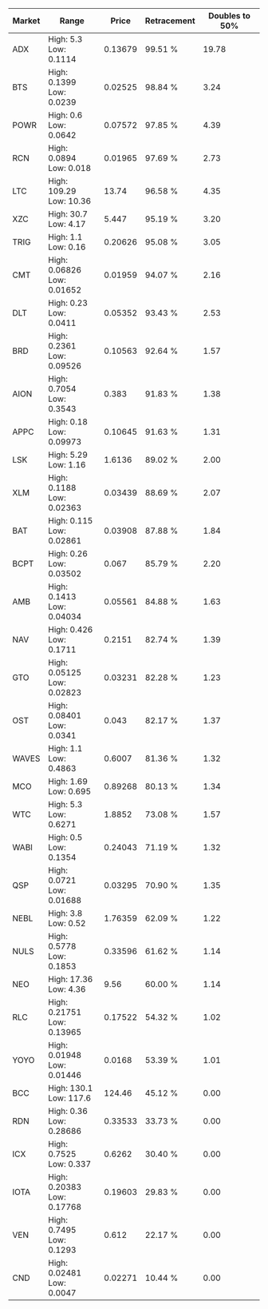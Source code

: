 | Market | Range | Price| Retracement | Doubles to 50% |
| --- | --- | --- | --- | --- |
| ADX | High: 5.3<br />Low: 0.1114 | 0.13679 | 99.51 % | 19.78 |
| BTS | High: 0.1399<br />Low: 0.0239 | 0.02525 | 98.84 % | 3.24 |
| POWR | High: 0.6<br />Low: 0.0642 | 0.07572 | 97.85 % | 4.39 |
| RCN | High: 0.0894<br />Low: 0.018 | 0.01965 | 97.69 % | 2.73 |
| LTC | High: 109.29<br />Low: 10.36 | 13.74 | 96.58 % | 4.35 |
| XZC | High: 30.7<br />Low: 4.17 | 5.447 | 95.19 % | 3.20 |
| TRIG | High: 1.1<br />Low: 0.16 | 0.20626 | 95.08 % | 3.05 |
| CMT | High: 0.06826<br />Low: 0.01652 | 0.01959 | 94.07 % | 2.16 |
| DLT | High: 0.23<br />Low: 0.0411 | 0.05352 | 93.43 % | 2.53 |
| BRD | High: 0.2361<br />Low: 0.09526 | 0.10563 | 92.64 % | 1.57 |
| AION | High: 0.7054<br />Low: 0.3543 | 0.383 | 91.83 % | 1.38 |
| APPC | High: 0.18<br />Low: 0.09973 | 0.10645 | 91.63 % | 1.31 |
| LSK | High: 5.29<br />Low: 1.16 | 1.6136 | 89.02 % | 2.00 |
| XLM | High: 0.1188<br />Low: 0.02363 | 0.03439 | 88.69 % | 2.07 |
| BAT | High: 0.115<br />Low: 0.02861 | 0.03908 | 87.88 % | 1.84 |
| BCPT | High: 0.26<br />Low: 0.03502 | 0.067 | 85.79 % | 2.20 |
| AMB | High: 0.1413<br />Low: 0.04034 | 0.05561 | 84.88 % | 1.63 |
| NAV | High: 0.426<br />Low: 0.1711 | 0.2151 | 82.74 % | 1.39 |
| GTO | High: 0.05125<br />Low: 0.02823 | 0.03231 | 82.28 % | 1.23 |
| OST | High: 0.08401<br />Low: 0.0341 | 0.043 | 82.17 % | 1.37 |
| WAVES | High: 1.1<br />Low: 0.4863 | 0.6007 | 81.36 % | 1.32 |
| MCO | High: 1.69<br />Low: 0.695 | 0.89268 | 80.13 % | 1.34 |
| WTC | High: 5.3<br />Low: 0.6271 | 1.8852 | 73.08 % | 1.57 |
| WABI | High: 0.5<br />Low: 0.1354 | 0.24043 | 71.19 % | 1.32 |
| QSP | High: 0.0721<br />Low: 0.01688 | 0.03295 | 70.90 % | 1.35 |
| NEBL | High: 3.8<br />Low: 0.52 | 1.76359 | 62.09 % | 1.22 |
| NULS | High: 0.5778<br />Low: 0.1853 | 0.33596 | 61.62 % | 1.14 |
| NEO | High: 17.36<br />Low: 4.36 | 9.56 | 60.00 % | 1.14 |
| RLC | High: 0.21751<br />Low: 0.13965 | 0.17522 | 54.32 % | 1.02 |
| YOYO | High: 0.01948<br />Low: 0.01446 | 0.0168 | 53.39 % | 1.01 |
| BCC | High: 130.1<br />Low: 117.6 | 124.46 | 45.12 % | 0.00 |
| RDN | High: 0.36<br />Low: 0.28686 | 0.33533 | 33.73 % | 0.00 |
| ICX | High: 0.7525<br />Low: 0.337 | 0.6262 | 30.40 % | 0.00 |
| IOTA | High: 0.20383<br />Low: 0.17768 | 0.19603 | 29.83 % | 0.00 |
| VEN | High: 0.7495<br />Low: 0.1293 | 0.612 | 22.17 % | 0.00 |
| CND | High: 0.02481<br />Low: 0.0047 | 0.02271 | 10.44 % | 0.00 |
